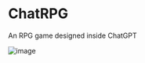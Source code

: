 # ChatRPG
An RPG game designed inside ChatGPT

![image](https://user-images.githubusercontent.com/1362512/228379358-044f421d-0958-4675-b747-66c1d703db51.png)

